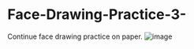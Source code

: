 # Face-Drawing-Practice-3-
Continue face drawing practice on paper. 
![image](https://github.com/aditir360/Face-Drawing-Practice-3-/assets/71522856/eb087ec2-6d5d-4935-b0ec-ec4cf26a2c79)
